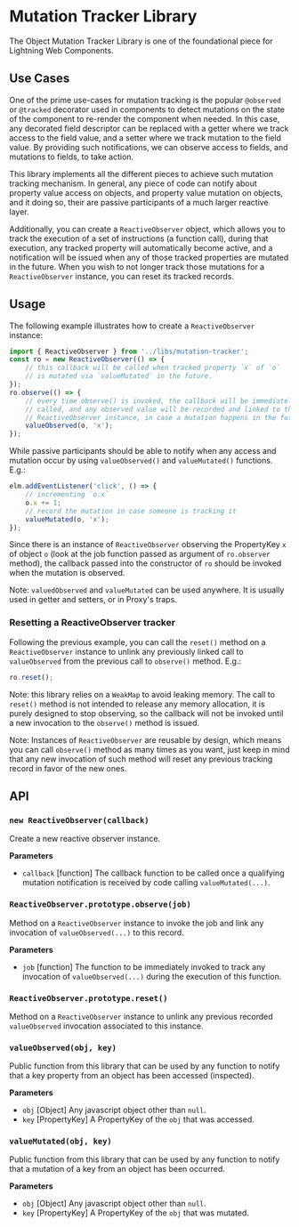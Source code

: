 # Mutation Tracker Library

The Object Mutation Tracker Library is one of the foundational piece for Lightning Web Components.

## Use Cases

One of the prime use-cases for mutation tracking is the popular `@observed` or `@tracked` decorator used in components to detect mutations on the state of the component to re-render the component when needed. In this case, any decorated field descriptor can be replaced with a getter where we track access to the field value, and a setter where we track mutation to the field value. By providing such notifications, we can observe access to fields, and mutations to fields, to take action.

This library implements all the different pieces to achieve such mutation tracking mechanism. In general, any piece of code can notify about property value access on objects, and property value mutation on objects, and it doing so, their are passive participants of a much larger reactive layer.

Additionally, you can create a `ReactiveObserver` object, which allows you to track the execution of a set of instructions (a function call), during that execution, any tracked property will automatically become active, and a notification will be issued when any of those tracked properties are mutated in the future. When you wish to not longer track those mutations for a `ReactiveObserver` instance, you can reset its tracked records.

## Usage

The following example illustrates how to create a `ReactiveObserver` instance:

```js
import { ReactiveObserver } from '../libs/mutation-tracker';
const ro = new ReactiveObserver(() => {
    // this callback will be called when tracked property `x` of `o`
    // is mutated via `valueMutated` in the future.
});
ro.observe(() => {
    // every time observe() is invoked, the callback will be immediately
    // called, and any observed value will be recorded and linked to this
    // ReactiveObserver instance, in case a mutation happens in the future.
    valueObserved(o, 'x');
});
```

While passive participants should be able to notify when any access and mutation occur by using `valueObserved()` and `valueMutated()` functions. E.g.:

```js
elm.addEventListener('click', () => {
    // incrementing `o.x`
    o.x += 1;
    // record the mutation in case someone is tracking it
    valueMutated(o, 'x');
});
```

Since there is an instance of `ReactiveObserver` observing the PropertyKey `x` of object `o` (look at the job function passed as argument of `ro.observer` method), the callback passed into the constructor of `ro` should be invoked when the mutation is observed.

Note: `valuedObserved` and `valueMutated` can be used anywhere. It is usually used in getter and setters, or in Proxy's traps.

### Resetting a ReactiveObserver tracker

Following the previous example, you can call the `reset()` method on a `ReactiveObserver` instance to unlink any previously linked call to `valueObserved` from the previous call to `observe()` method. E.g.:

```js
ro.reset();
```

Note: this library relies on a `WeakMap` to avoid leaking memory. The call to `reset()` method is not intended to release any memory allocation, it is purely designed to stop observing, so the callback will not be invoked until a new invocation to the `observe()` method is issued.

Note: Instances of `ReactiveObserver` are reusable by design, which means you can call `observe()` method as many times as you want, just keep in mind that any new invocation of such method will reset any previous tracking record in favor of the new ones.

## API

### `new ReactiveObserver(callback)`

Create a new reactive observer instance.

**Parameters**

- `callback` [function] The callback function to be called once a qualifying mutation notification is received by code calling `valueMutated(...)`.

### `ReactiveObserver.prototype.observe(job)`

Method on a `ReactiveObserver` instance to invoke the job and link any invocation of `valueObserved(...)` to this record.

**Parameters**

- `job` [function] The function to be immediately invoked to track any invocation of `valueObserved(...)` during the execution of this function.

### `ReactiveObserver.prototype.reset()`

Method on a `ReactiveObserver` instance to unlink any previous recorded `valueObserved` invocation associated to this instance.

### `valueObserved(obj, key)`

Public function from this library that can be used by any function to notify that a key property from an object has been accessed (inspected).

**Parameters**

- `obj` [Object] Any javascript object other than `null`.
- `key` [PropertyKey] A PropertyKey of the `obj` that was accessed.

### `valueMutated(obj, key)`

Public function from this library that can be used by any function to notify that a mutation of a key from an object has been occurred.

**Parameters**

- `obj` [Object] Any javascript object other than `null`.
- `key` [PropertyKey] A PropertyKey of the `obj` that was mutated.
